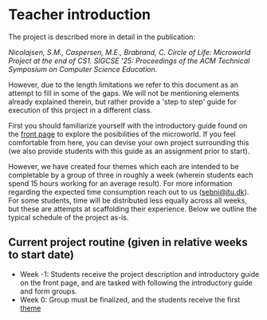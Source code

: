 # Teacher introduction

The project is described more in detail in the publication:

*Nicolajsen, S.M., Caspersen, M.E., Brabrand, C. Circle of Life: Microworld Project at the end of CS1. SIGCSE '25: Proceedings of the ACM Technical Symposium on Computer Science Education.*

However, due to the length limitations we refer to this document as an attempt to fill in some of the gaps. We will not be mentioning elements already explained therein, but rather provide a 'step to step' guide for execution of this project in a different class.

First you should familiarize yourself with the introductory guide found on the [front page](../) to explore the posibilities of the microworld. If you feel comfortable from here, you can devise your own project surrounding this (we also provide students with this guide as an assignment prior to start).

However, we have created four themes which each are intended to be completable by a group of three in roughly a week (wherein students each spend 15 hours working for an average result). For more information regarding the expected time consumption reach out to us (sebni@itu.dk). For some students, time will be distributed less equally across all weeks, but these are attempts at scaffolding their experience. Below we outline the typical schedule of the project as-is.

## Current project routine (given in relative weeks to start date)

- Week -1: Students receive the project description and introductory guide on the front page, and are tasked with following the introductory guide and form groups.
- Week 0: Group must be finalized, and the students receive the first [theme](../project/themes/week-1/)


